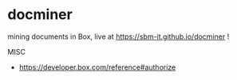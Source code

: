 # docminer
mining documents in Box, live at https://sbm-it.github.io/docminer !

MISC

* https://developer.box.com/reference#authorize
